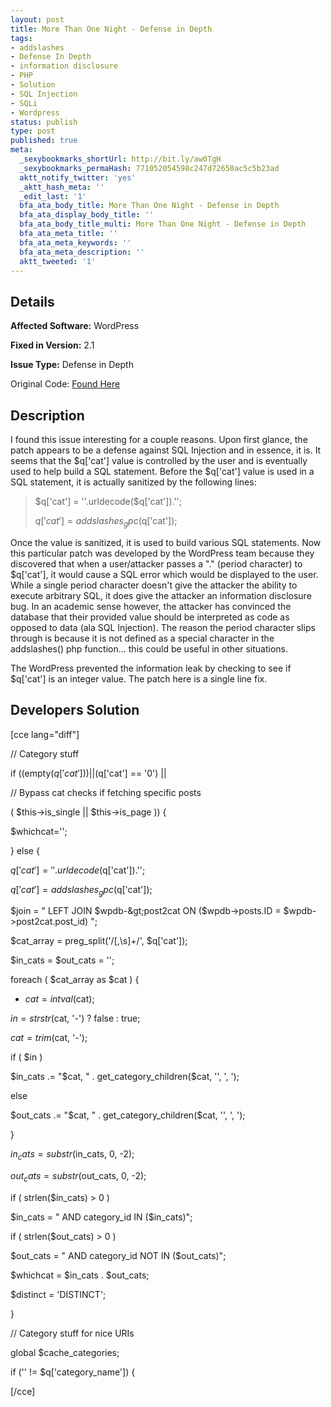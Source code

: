 ```yaml
---
layout: post
title: More Than One Night - Defense in Depth
tags:
- addslashes
- Defense In Depth
- information disclosure
- PHP
- Solution
- SQL Injection
- SQLi
- Wordpress
status: publish
type: post
published: true
meta:
  _sexybookmarks_shortUrl: http://bit.ly/aw0TgH
  _sexybookmarks_permaHash: 771052054598c247d72650ac5c5b23ad
  aktt_notify_twitter: 'yes'
  _aktt_hash_meta: ''
  _edit_last: '1'
  bfa_ata_body_title: More Than One Night - Defense in Depth
  bfa_ata_display_body_title: ''
  bfa_ata_body_title_multi: More Than One Night - Defense in Depth
  bfa_ata_meta_title: ''
  bfa_ata_meta_keywords: ''
  bfa_ata_meta_description: ''
  aktt_tweeted: '1'
---
```

## Details
__Affected Software:__ WordPress

__Fixed in Version:__  2.1

__Issue Type:__ Defense in Depth

Original Code: <a title="More than one night" href="http://spotthevuln.com/2010/03/more-than-one-night/" target="_blank">Found Here</a>
## Description
I found this issue interesting for a couple reasons. Upon first glance, the patch appears to be a defense against SQL Injection and in essence, it is. It seems that the $q['cat'] value is controlled by the user and is eventually used to help build a SQL statement. Before the $q['cat'] value is used in a SQL statement, it is actually sanitized by the following lines:
<blockquote>$q['cat'] = ''.urldecode($q['cat']).'';

$q['cat'] = addslashes_gpc($q['cat']);</blockquote>
Once the value is sanitized, it is used to build various SQL statements. Now this particular patch was developed by the WordPress team because they discovered that when a user/attacker passes a "." (period character) to $q['cat'], it would cause a SQL error which would be displayed to the user. While a single period character doesn't give the attacker the ability to execute arbitrary SQL, it does give the attacker an information disclosure bug. In an academic sense however, the attacker has convinced the database that their provided value should be interpreted as code as opposed to data (ala SQL Injection). The reason the period character slips through is because it is not defined as a special character in the addslashes() php function... this could be useful in other situations.

The WordPress prevented the information leak by checking to see if $q['cat'] is an integer value. The patch here is a single line fix.
## Developers Solution
[cce lang="diff"]

// Category stuff

if ((empty($q['cat'])) || ($q['cat'] == '0') ||

// Bypass cat checks if fetching specific posts

( $this-&gt;is_single || $this-&gt;is_page )) {

$whichcat='';

} else {

$q['cat'] = ''.urldecode($q['cat']).'';

$q['cat'] = addslashes_gpc($q['cat']);

$join = " LEFT JOIN $wpdb-&gt;post2cat ON ($wpdb-&gt;posts.ID = $wpdb-&gt;post2cat.post_id) ";

$cat_array = preg_split('/[,\s]+/', $q['cat']);

$in_cats = $out_cats = '';

foreach ( $cat_array as $cat ) {

+ $cat = intval($cat);

$in = strstr($cat, '-') ? false : true;

$cat = trim($cat, '-');

if ( $in )

$in_cats .= "$cat, " . get_category_children($cat, '', ', ');

else

$out_cats .= "$cat, " . get_category_children($cat, '', ', ');

}

$in_cats = substr($in_cats, 0, -2);

$out_cats = substr($out_cats, 0, -2);

if ( strlen($in_cats) &gt; 0 )

$in_cats = " AND category_id IN ($in_cats)";

if ( strlen($out_cats) &gt; 0 )

$out_cats = " AND category_id NOT IN ($out_cats)";

$whichcat = $in_cats . $out_cats;

$distinct = 'DISTINCT';

}

// Category stuff for nice URIs

global $cache_categories;

if ('' != $q['category_name']) {

[/cce] 
